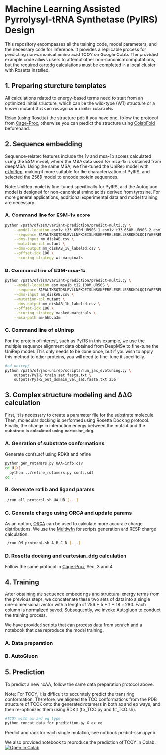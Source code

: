 # Machine Learning Assisted Pyrrolysyl-tRNA Synthetase (PylRS) Design

This repository encompasses all the training code, model parameters, and the necessary code for inference. It provides a replicable process for predicting non-canonical amino acid TCOY on Google Colab. The provided example code allows users to attempt other non-canonical computations, but the required cartddg calculations must be completed in a local cluster with Rosetta installed.

## 1. Preparing sturcture templates

All calculations related to energy-based terms need to start from an optimized initial structure, which can be the wild-type (WT) structure or a known mutant that can recognize a similar substrate.

Relax (using Rosetta) the structure pdb if you have one, follow the protocol from [Cage-Prox](https://github.com/wendao/Cage-Prox), otherwise you can predict the structure using [ColabFold](https://github.com/sokrypton/ColabFold) beforehand.

## 2. Sequence embedding

Sequence-related features include the 1v and msa-1b scores calculated using the ESM model, where the MSA data used for msa-1b is obtained from deepMSA. Using the same MSA, we fine-tuned the UniRep model with [eUniRep](https://github.com/wendao/jax-unirep), making it more suitable for the characterization of PylRS, and selected the 256D model to encode protein sequences.

Note: UniRep model is fine-tuned specifically for PylRS, and the Autogluon model is designed for non-canonical amino acids derived from tyrosine. For more general applications, additional experimental data and model training are necessary.

### A. Command line for ESM-1v score

```bash
python /path/of/esm/variant-prediction/predict-multi.py \
    --model-location esm1v_t33_650M_UR90S_1 esm1v_t33_650M_UR90S_2 esm1v_t33_650M_UR90S_3 esm1v_t33_650M_UR90S_4 esm1v_t33_650M_UR90S_5 \
    --sequence SAPALTKSQTDRLEVLLNPKDEISLNSGKPFRELESELLSRRKKDLQQIYAEERENYLGKLEREITRFFVDRGFLEIKSPILIPLEYIERMGIDNDTELSKQIFRVDKNFCLRPMLAPNLYNYLRKLDRALPDPIKIFEIGPCYRKESDGKEHLEEFTMLNFCQMGSGCTRENLESIITDFLNHLGIDFKIVGDSCMVYGDTLDVMHGDLELSSAVVGPIPLDREWGIDKPWIGAGFGLERLLKVKHDFKNIKRAARSESYYNGISTNL \
    --dms-input mm_diskAB.csv \
    --mutation-col mutant \
    --dms-output mm_diskAB_1v_labeled.csv \
    --offset-idx 186 \
    --scoring-strategy wt-marginals
```

### B. Command line of ESM-msa-1b

```bash
python /path/of/esm/variant-prediction/predict-multi.py \
    --model-location esm_msa1b_t12_100M_UR50S \
    --sequence SAPALTKSQTDRLEVLLNPKDEISLNSGKPFRELESELLSRRKKDLQQIYAEERENYLGKLEREITRFFVDRGFLEIKSPILIPLEYIERMGIDNDTELSKQIFRVDKNFCLRPMLAPNLYNYLRKLDRALPDPIKIFEIGPCYRKESDGKEHLEEFTMLNFCQMGSGCTRENLESIITDFLNHLGIDFKIVGDSCMVYGDTLDVMHGDLELSSAVVGPIPLDREWGIDKPWIGAGFGLERLLKVKHDFKNIKRAARSESYYNGISTNL \
    --dms-input mm_diskAB.csv \
    --mutation-col mutant \
    --dms-output mm_diskAB_1b_labeled.csv \
    --offset-idx 186 \
    --scoring-strategy masked-marginals \
    --msa-path mm-hhb.a3m
```

### C. Command line of eUnirep
For the protein of interest, such as PylRS in this example, we use the multiple sequence alignment data obtained from DeepMSA to fine-tune the UniRep model. This only needs to be done once, but if you wish to apply this method to other proteins, you will need to fine-tune it specificlly.

```bash
#cd unirep/
python /path/of/jax-unirep/scripts/run_jax_evotuning.py \
    outputs/PylRS_train_set.fasta.txt \
    outputs/PylRS_out_domain_val_set.fasta.txt 256
```

## 3. Complex structure modeling and ΔΔG calculation

First, it is necessary to create a parameter file for the substrate molecule. Then, molecular docking is performed using Rosetta Docking protocol. Finally, the change in interaction energy between the mutant and the substrate is calculated using cartesian_ddg.

### A. Genration of substrate conformations
Generate confs.sdf using RDKit and refine
```bash
python gen_rotamers.py UAA-info.csv
cd U[X]
  python ../refine_rotamers.py confs.sdf
cd ..

```

### B. Generate rotlib and ligand params
```bash
./run_all_protocol.sh UA UB [...]
```

### C. Generate charge using ORCA and update params
As an option, [ORCA](https://www.faccts.de/orca/) can be used to calculate more accurate charge distributions. We use the [Multiwfn](http://sobereva.com/multiwfn/) for scripts generation and RESP charge calculation.

```bash
./run_QM_protocol.sh A B C D [...]
```

### D. Rosetta docking and cartesian_ddg calculation

Follow the same protocol in [Cage-Prox](https://github.com/wendao/Cage-Prox), Sec. 3 and 4.

## 4. Training

After obtaining the sequence embeddings and structural energy terms from the previous steps, we concatenate these two sets of data into a single one-dimensional vector with a length of 256 + 5 + 1 + 18 = 280. Each column is normalized saved. Subsequently, we invoke Autogluon to conduct the training process. 

We have provided scripts that can process data from scratch and a notebook that can reproduce the model training.

### A. Data preparation

### B. AutoGluon

## 5. Prediction

To predict a new ncAA, follow the same data preparation protocol above.

Note: For TCOY, it is difficult to accurately predict the trans ring conformation. Therefore, we aligned the TCO conformations from the PDB structure of TCOK onto the generated rotamers in both ax and ep ways, and then re-optimized them using RDKit (fix_TCO.py and fit_TCO.sh).

```bash
#TCOY with ax and eq type
python concat_data_for_prediction.py X ax eq
```

Predict and rank for each single mutation, see notbook predict-ssm.ipynb.

We also provided notebook to reproduce the prediction of TCOY in Colab. <a href="https://colab.research.google.com/github/wendao/PylRS-libY/blob/main/4.prediction/reference_data/reproduce_pylrsY_prediction.ipynb">
  <img src="https://colab.research.google.com/assets/colab-badge.svg" alt="Open In Colab"/>
</a>

